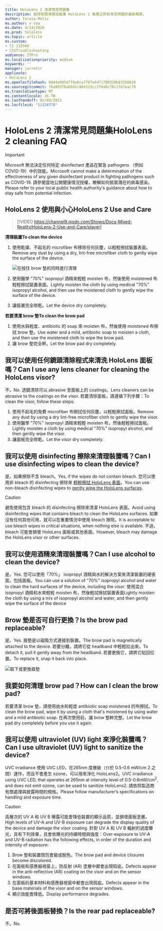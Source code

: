```yaml
---
title: HoloLens 2 清潔常見問題集
description: 取得有關清理及維護 HoloLens 2 裝置之所有常見問題的最新解答。
author: Teresa-Motiv
ms.author: v-tea
ms.date: 4/14/2020
ms.prod: hololens
ms.topic: article
ms.custom:
- CI 115560
- CSSTroubleshooting
audience: ITPro
ms.localizationpriority: medium
keywords: ''
manager: jarrettr
appliesto:
- HoloLens 2
ms.openlocfilehash: 0d44a985d7f8a0ca7707e6471700320b832b0826
ms.sourcegitcommit: 76a99370ab841c06e533cc2f4a0c78c1fb7eac70
ms.translationtype: MT
ms.contentlocale: zh-TW
ms.lasthandoff: 02/09/2021
ms.locfileid: "11324778"
---
```

# <span data-ttu-id="0956f-103">HoloLens 2 清潔常見問題集</span><span class="sxs-lookup"><span data-stu-id="0956f-103">HoloLens 2 cleaning FAQ</span></span>

> [!IMPORTANT]  
> <span data-ttu-id="0956f-104">Microsoft 無法決定任何特定 disinfectant 產品在緊急 pathogens （例如 COVID-19）中的效能。</span><span class="sxs-lookup"><span data-stu-id="0956f-104">Microsoft cannot make a determination of the effectiveness of any given disinfectant product in fighting pathogens such as COVID-19.</span></span> <span data-ttu-id="0956f-105">請參閱當地公開健康情況授權，瞭解如何抵禦潛在的病毒感染。</span><span class="sxs-lookup"><span data-stu-id="0956f-105">Please refer to your local public health authority's guidance about how to stay safe from potential infection.</span></span>  

## <span data-ttu-id="0956f-106">HoloLens 2 使用與小心</span><span class="sxs-lookup"><span data-stu-id="0956f-106">HoloLens 2 Use and Care</span></span>

> [!VIDEO https://channel9.msdn.com/Shows/Docs-Mixed-Reality/HoloLens-2-Use-and-Care/player]

<!-- <iframe src="https://channel9.msdn.com/Shows/Docs-Mixed-Reality/HoloLens-2-Use-and-Care/player" width="960" height="540" allowFullScreen frameBorder="0" title="HoloLens 2 Use and Care - Microsoft Channel 9 Video"></iframe> -->

**<span data-ttu-id="0956f-107">清理裝置</span><span class="sxs-lookup"><span data-stu-id="0956f-107">To clean the device</span></span>**

1. <span data-ttu-id="0956f-108">使用乾燥、不起毛的 microfiber 布移除任何灰塵，以輕輕擦拭裝置表面。</span><span class="sxs-lookup"><span data-stu-id="0956f-108">Remove any dust by using a dry, lint-free microfiber cloth to gently wipe the surface of the device.</span></span>

   ![在按住 brow 墊的同時進行清理](images/hl2-cleaning.png)

2. <span data-ttu-id="0956f-110">使用醫學 "70%" isopropyl 酒精來輕輕 moisten 布，然後使用 moistened 布輕輕擦拭裝置表面。</span><span class="sxs-lookup"><span data-stu-id="0956f-110">Lightly moisten the cloth by using medical "70%" isopropyl alcohol, and then use the moistened cloth to gently wipe the surface of the device.</span></span>

3. <span data-ttu-id="0956f-111">讓裝置完全晾乾。</span><span class="sxs-lookup"><span data-stu-id="0956f-111">Let the device dry completely.</span></span>

**<span data-ttu-id="0956f-112">若要清潔 brow 墊</span><span class="sxs-lookup"><span data-stu-id="0956f-112">To clean the brow pad</span></span>**

1. <span data-ttu-id="0956f-113">使用水與輕度、antibiotic 的 soap 來 moisten 布，然後使用 moistened 布擦拭 brow 墊。</span><span class="sxs-lookup"><span data-stu-id="0956f-113">Use water and a mild, antibiotic soap to moisten a cloth, and then use the moistened cloth to wipe the brow pad.</span></span>
1. <span data-ttu-id="0956f-114">讓 brow 墊完全幹。</span><span class="sxs-lookup"><span data-stu-id="0956f-114">Let the brow pad dry completely.</span></span>

## <span data-ttu-id="0956f-115">我可以使用任何鏡頭清除程式來清洗 HoloLens 面板嗎？</span><span class="sxs-lookup"><span data-stu-id="0956f-115">Can I use any lens cleaner for cleaning the HoloLens visor?</span></span>

<span data-ttu-id="0956f-116">不。</span><span class="sxs-lookup"><span data-stu-id="0956f-116">No.</span></span> <span data-ttu-id="0956f-117">透鏡清除可以 abrasive 至面板上的 coatings。</span><span class="sxs-lookup"><span data-stu-id="0956f-117">Lens cleaners can be abrasive to the coatings on the visor.</span></span> <span data-ttu-id="0956f-118">若要清除面板，請遵循下列步驟：</span><span class="sxs-lookup"><span data-stu-id="0956f-118">To clean the visor, follow these steps:</span></span>  

1. <span data-ttu-id="0956f-119">使用不起毛的免費 microfiber 布擦拭任何灰塵，以輕輕擦拭面板。</span><span class="sxs-lookup"><span data-stu-id="0956f-119">Remove any dust by using a dry lint-free microfiber cloth to gently wipe the visor.</span></span>
1. <span data-ttu-id="0956f-120">使用醫學 "70%" isopropyl 酒精來輕輕 moisten 布，然後輕輕擦拭面板。</span><span class="sxs-lookup"><span data-stu-id="0956f-120">Lightly moisten a cloth by using medical "70%" isopropyl alcohol, and then gently wipe the visor.</span></span>
1. <span data-ttu-id="0956f-121">讓面板完全晾乾。</span><span class="sxs-lookup"><span data-stu-id="0956f-121">Let the visor dry completely.</span></span>

## <span data-ttu-id="0956f-122">我可以使用 disinfecting 擦除來清理裝置嗎？</span><span class="sxs-lookup"><span data-stu-id="0956f-122">Can I use disinfecting wipes to clean the device?</span></span>

<span data-ttu-id="0956f-123">是，如果擦除不含 bleach。</span><span class="sxs-lookup"><span data-stu-id="0956f-123">Yes, if the wipes do not contain bleach.</span></span> <span data-ttu-id="0956f-124">您可以使用非 bleach 的 disinfecting 擦除來 [輕輕擦拭 HoloLens 表面](#hololens-2-use-and-care)。</span><span class="sxs-lookup"><span data-stu-id="0956f-124">You can use non-bleach disinfecting wipes to [gently wipe the HoloLens surfaces](#hololens-2-use-and-care).</span></span>  

> [!CAUTION]  
> <span data-ttu-id="0956f-125">避免使用包含 bleach 的 disinfecting 擦除來清潔 HoloLens 表面。</span><span class="sxs-lookup"><span data-stu-id="0956f-125">Avoid using disinfecting wipes that contains bleach to clean the HoloLens surfaces.</span></span> <span data-ttu-id="0956f-126">如果沒有任何其他可用，就可以在重要情況中使用 bleach 擦除。</span><span class="sxs-lookup"><span data-stu-id="0956f-126">It is acceptable to use bleach wipes in critical situations, when nothing else is available.</span></span> <span data-ttu-id="0956f-127">不過，bleach 可能會損壞 HoloLens 面板或其他表面。</span><span class="sxs-lookup"><span data-stu-id="0956f-127">However, bleach may damage the HoloLens visor or other surfaces.</span></span>

## <span data-ttu-id="0956f-128">我可以使用酒精來清理裝置嗎？</span><span class="sxs-lookup"><span data-stu-id="0956f-128">Can I use alcohol to clean the device?</span></span>

<span data-ttu-id="0956f-129">是。</span><span class="sxs-lookup"><span data-stu-id="0956f-129">Yes.</span></span> <span data-ttu-id="0956f-130">您可以使用「70%」 isopropyl 酒精與水的解決方案來清潔裝置的硬表面，包括面板。</span><span class="sxs-lookup"><span data-stu-id="0956f-130">You can use a solution of "70%" isopropyl alcohol and water to clean the hard surfaces of the device, including the visor.</span></span> <span data-ttu-id="0956f-131">使用混合 isopropyl 酒精和水來輕輕 moisten 布，然後輕拭擦拭裝置表面</span><span class="sxs-lookup"><span data-stu-id="0956f-131">Lightly moisten the cloth by using a mix of isopropyl alcohol and water, and then gently wipe the surface of the device</span></span>

## <span data-ttu-id="0956f-132">Brow 墊是否可自行更換？</span><span class="sxs-lookup"><span data-stu-id="0956f-132">Is the brow pad replaceable?</span></span>

<span data-ttu-id="0956f-133">是。</span><span class="sxs-lookup"><span data-stu-id="0956f-133">Yes.</span></span> <span data-ttu-id="0956f-134">眉墊是以磁吸方式連接到裝置。</span><span class="sxs-lookup"><span data-stu-id="0956f-134">The brow pad is magnetically attached to the device.</span></span> <span data-ttu-id="0956f-135">若要分離，請將它從 headband 中輕輕拉出來。</span><span class="sxs-lookup"><span data-stu-id="0956f-135">To detach it, pull it gently away from the headband.</span></span> <span data-ttu-id="0956f-136">若要更換它，請將它貼回位置。</span><span class="sxs-lookup"><span data-stu-id="0956f-136">To replace it, snap it back into place.</span></span>

![取下或更換眉墊](images/hololens2-remove-browpad.png)

## <span data-ttu-id="0956f-138">我要如何清理 brow pad？</span><span class="sxs-lookup"><span data-stu-id="0956f-138">How can I clean the brow pad?</span></span>

<span data-ttu-id="0956f-139">若要清潔 brow 墊，請使用由水和輕度 antibiotic soap moistened 的布擦拭。</span><span class="sxs-lookup"><span data-stu-id="0956f-139">To clean the brow pad, wipe it by using a cloth that's moistened by using water and a mild antibiotic soap.</span></span> <span data-ttu-id="0956f-140">在再次使用前，讓 brow 墊幹完整。</span><span class="sxs-lookup"><span data-stu-id="0956f-140">Let the brow pad dry completely before you use it again.</span></span>

## <span data-ttu-id="0956f-141">我可以使用 ultraviolet (UV) light 來淨化裝置嗎？</span><span class="sxs-lookup"><span data-stu-id="0956f-141">Can I use ultraviolet (UV) light to sanitize the device?</span></span>

<span data-ttu-id="0956f-142">UVC irradiance 使用 UVC LED，在265nm 度層級（介於 0.5-0.6 mW/cm 2 之間）運作，而且不會產生 <sup> </sup> ozone，可以用來淨化 HoloLens2。</span><span class="sxs-lookup"><span data-stu-id="0956f-142">UVC irradiance using UVC LED, that operates at 265nm at intensity level of 0.5-0.6mW/cm<sup>2</sup>, and does not emit ozone, can be used to sanitize HoloLens2.</span></span> <span data-ttu-id="0956f-143">請依照製造商有關處理與披露時間的規格。</span><span class="sxs-lookup"><span data-stu-id="0956f-143">Please follow manufacturer’s specifications on handling and exposure time.</span></span>

> [!CAUTION]  
> <span data-ttu-id="0956f-144">高層次的 UV A 和 UV B 曝露可能會降低裝置的顯示品質，並損壞面板塗層。</span><span class="sxs-lookup"><span data-stu-id="0956f-144">High levels of UV-A and UV-B exposure can degrade the display quality of the device and damage the visor coating.</span></span> <span data-ttu-id="0956f-145">針對 UV A 和 UV B 輻射的過度曝光，具有下列效果，且會依曝光的持續時間與強度：</span><span class="sxs-lookup"><span data-stu-id="0956f-145">Over-exposure to UV-A and UV-B radiation has the following effects, in order of the duration and intensity of exposure:</span></span>
>  
> 1. <span data-ttu-id="0956f-146">Brow 墊和裝置閉包會變成脫色。</span><span class="sxs-lookup"><span data-stu-id="0956f-146">The brow pad and device closures become discolored.</span></span>
> 1. <span data-ttu-id="0956f-147">在面板和感應器視窗上，防反射 (AR) 塗層中都會出現瑕疵。</span><span class="sxs-lookup"><span data-stu-id="0956f-147">Defects appear in the anti-reflective (AR) coating on the visor and on the sensor windows.</span></span>
> 1. <span data-ttu-id="0956f-148">在面板的基本材料和感應器視窗中都會出現瑕疵。</span><span class="sxs-lookup"><span data-stu-id="0956f-148">Defects appear in the base materials of the visor and on the sensor windows.</span></span>
> 1. <span data-ttu-id="0956f-149">顯示效能會降低。</span><span class="sxs-lookup"><span data-stu-id="0956f-149">Display performance degrades.</span></span>

## <span data-ttu-id="0956f-150">是否可將後面板替換？</span><span class="sxs-lookup"><span data-stu-id="0956f-150">Is the rear pad replaceable?</span></span>

<span data-ttu-id="0956f-151">不。</span><span class="sxs-lookup"><span data-stu-id="0956f-151">No.</span></span>
